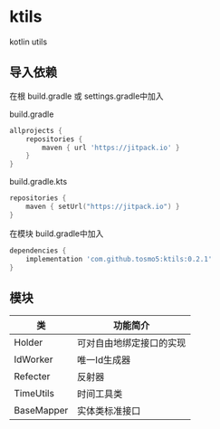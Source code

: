 # ktils

kotlin utils

## 导入依赖

在根 build.gradle 或 settings.gradle中加入

build.gradle
```groovy
allprojects {
    repositories {
        maven { url 'https://jitpack.io' }
    }
}
```

build.gradle.kts
```kotlin
repositories {
    maven { setUrl("https://jitpack.io") }
}
```

在模块 build.gradle中加入

```groovy
dependencies {
    implementation 'com.github.tosmo5:ktils:0.2.1'
}
```

## 模块
| 类          | 功能简介         |
|------------|--------------|
| Holder     | 可对自由地绑定接口的实现 |
| IdWorker   | 唯一Id生成器      |
| Refecter   | 反射器          |
| TimeUtils  | 时间工具类        |
| BaseMapper | 实体类标准接口      |
